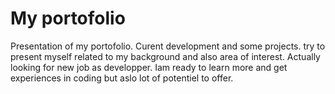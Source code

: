 # My portofolio
Presentation of my portofolio.
Curent development and some projects.
try to present myself related to my background and also area of interest.
Actually looking for new job as developper.
Iam ready to learn more and get experiences in coding but aslo lot of potentiel to offer.
